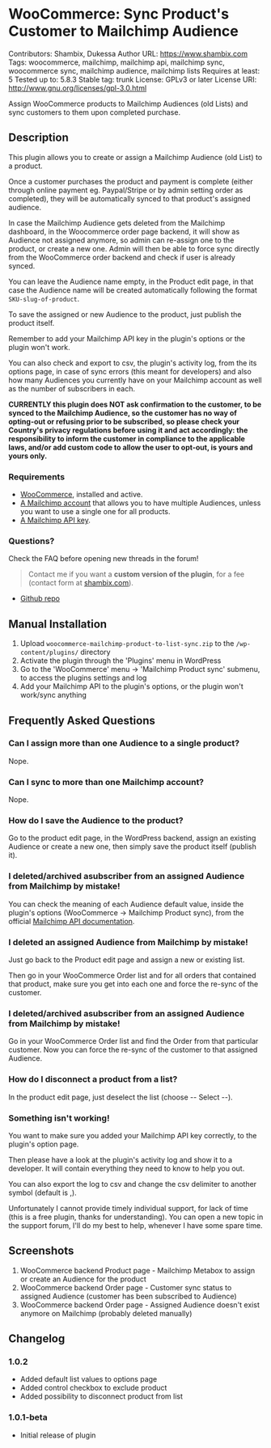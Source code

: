 # WooCommerce: Sync Product's Customer to Mailchimp Audience #

Contributors: Shambix, Dukessa
Author URL: https://www.shambix.com
Tags: woocommerce, mailchimp, mailchimp api, mailchimp sync, woocommerce sync, mailchimp audience, mailchimp lists
Requires at least: 5
Tested up to: 5.8.3
Stable tag: trunk
License: GPLv3 or later
License URI: http://www.gnu.org/licenses/gpl-3.0.html

Assign WooCommerce products to Mailchimp Audiences (old Lists) and sync customers to them upon completed purchase.

## Description ##

This plugin allows you to create or assign a Mailchimp Audience (old List) to a product.

Once a customer purchases the product and payment is complete (either through online payment eg. Paypal/Stripe or by admin setting order as completed), they will be automatically synced to that product's assigned audience.

In case the Mailchimp Audience gets deleted from the Mailchimp dashboard, in the Woocommerce order page backend, it will show as Audience not assigned anymore, so admin can re-assign one to the product, or create a new one. Admin will then be able to force sync directly from the WooCommerce order backend and check if user is already synced.

You can leave the Audience name empty, in the Product edit page, in that case the Audience name will be created automatically following the format `SKU-slug-of-product`.

To save the assigned or new Audience to the product, just publish the product itself.

Remember to add your Mailchimp API key in the plugin's options or the plugin won't work.

You can also check and export to csv, the plugin's activity log, from the its options page, in case of sync errors (this meant for developers) and also how many Audiences you currently have on your Mailchimp account as well as the number of subscribers in each.

**CURRENTLY this plugin does NOT ask confirmation to the customer, to be synced to the Mailchimp Audience, so the customer has no way of opting-out or refusing prior to be subscribed, so please check your Country's privacy regulations before using it and act accordingly: the responsibility to inform the customer in compliance to the applicable laws, and/or add custom code to allow the user to opt-out, is yours and yours only.**

### Requirements ###

* [WooCommerce](https://wordpress.org/plugins/woocommerce/), installed and active.
* [A Mailchimp account](https://mailchimp.com/) that allows you to have multiple Audiences, unless you want to use a single one for all products.
* [A Mailchimp API key](https://mailchimp.com/help/about-api-keys/).

### Questions? ###

Check the FAQ before opening new threads in the forum!

> Contact me if you want a **custom version of the plugin**, for a fee (contact form at [shambix.com](https://www.shambix.com)).

* [Github repo](https://github.com/Jany-M/woocommerce-mailchimp-product-to-list-sync)

## Manual Installation ##

1. Upload `woocommerce-mailchimp-product-to-list-sync.zip` to the `/wp-content/plugins/` directory
2. Activate the plugin through the 'Plugins' menu in WordPress
3. Go to the 'WooCommerce' menu -> 'Mailchimp Product sync' submenu, to access the plugins settings and log
4. Add your Mailchimp API to the plugin's options, or the plugin won't work/sync anything

## Frequently Asked Questions ##

### Can I assign more than one Audience to a single product? ###

Nope.

### Can I sync to more than one Mailchimp account? ###

Nope.

### How do I save the Audience to the product? ###

Go to the product edit page, in the WordPress backend, assign an existing Audience or create a new one, then simply save the product itself (publish it).

### I deleted/archived asubscriber from an assigned Audience from Mailchimp by mistake! ###

You can check the meaning of each Audience default value, inside the plugin's options (WooCommerce -> Mailchimp Product sync), from the official [Mailchimp API documentation](https://mailchimp.com/developer/marketing/api/lists/add-list/).

### I deleted an assigned Audience from Mailchimp by mistake! ###

Just go back to the Product edit page and assign a new or existing list.

Then go in your WooCommerce Order list and for all orders that contained that product, make sure you get into each one and force the re-sync of the customer.

### I deleted/archived asubscriber from an assigned Audience from Mailchimp by mistake! ###

Go in your WooCommerce Order list and find the Order from that particular customer.
Now you can force the re-sync of the customer to that assigned Audience.

### How do I disconnect a product from a list? ###
In the product edit page, just deselect the list (choose -- Select --).

### Something isn't working! ###

You want to make sure you added your Mailchimp API key correctly, to the plugin's option page.

Then please have a look at the plugin's activity log and show it to a developer. It will contain everything they need to know to help you out.

You can also export the log to csv and change the csv delimiter to another symbol (default is ,).

Unfortunately I cannot provide timely individual support, for lack of time (this is a free plugin, thanks for understanding). You can open a new topic in the support forum, I'll do my best to help, whenever I have some spare time.

## Screenshots ##

1. WooCommerce backend Product page - Mailchimp Metabox to assign or create an Audience for the product
2. WooCommerce backend Order page - Customer sync status to assigned Audience (customer has been subscribed to Audience)
3. WooCommerce backend Order page - Assigned Audience doesn't exist anymore on Mailchimp (probably deleted manually)

## Changelog ##

### 1.0.2 ###
* Added default list values to options page
* Added control checkbox to exclude product
* Added possibility to disconnect product from list

### 1.0.1-beta ###
* Initial release of plugin
